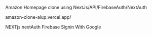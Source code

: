  Amazon Homepage clone using NextJs/API/FirebaseAuth/NextAuth
 
amazon-clone-alup.vercel.app/ 

NEXTjs nextAuth Firebase Signin With Google
